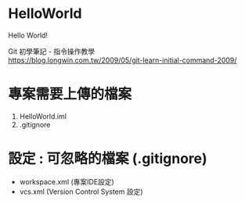 # HelloWorld
Hello World!

Git 初學筆記 - 指令操作教學<br>
https://blog.longwin.com.tw/2009/05/git-learn-initial-command-2009/

# 專案需要上傳的檔案
1. HelloWorld.iml
1. .gitignore

# 設定 : 可忽略的檔案 (.gitignore)
- workspace.xml (專案IDE設定) 
- vcs.xml (Version Control System 設定)
